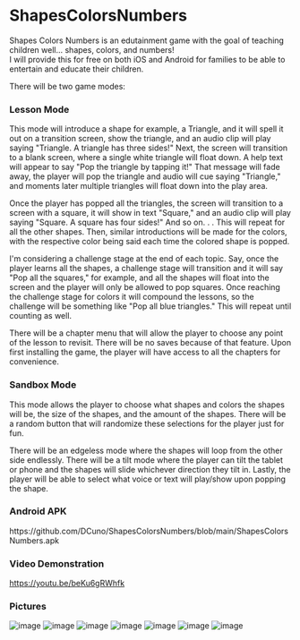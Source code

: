 # ShapesColorsNumbers

Shapes Colors Numbers is an edutainment game with the goal of teaching children well... shapes, colors, and numbers!\
I will provide this for free on both iOS and Android for families to be able to entertain and educate their children.

There will be two game modes:
### Lesson Mode
  <p>This mode will introduce a shape for example, a Triangle, and it will spell it out on a transition screen, show the triangle, and an audio clip will play saying "Triangle. A triangle has three sides!" Next, the screen will transition to a blank screen, where a single white triangle will float down. A help text will appear to say "Pop the triangle by tapping it!" That message will fade away, the player will pop the triangle and audio will cue saying "Triangle," and moments later multiple triangles will float down into the play area. </p>
    <p>Once the player has popped all the triangles, the screen will transition to a screen with a square, it will show in text "Square," and an audio clip will play saying "Square. A square has four sides!" And so on. . . This will repeat for all the other shapes. Then, similar introductions will be made for the colors, with the respective color being said each time the colored shape is popped. </p>
    <p>I'm considering a challenge stage at the end of each topic. Say, once the player learns all the shapes, a challenge stage will transition and it will say "Pop all the squares," for example, and all the shapes will float into the screen and the player will only be allowed to pop squares. Once reaching the challenge stage for colors it will compound the lessons, so the challenge will be something like "Pop all blue triangles." This will repeat until counting as well. </p>
    <p>There will be a chapter menu that will allow the player to choose any point of the lesson to revisit. There will be no saves because of that feature. Upon first installing the game, the player will have access to all the chapters for convenience.</p>
   <h3>Sandbox Mode</h3>
  <p>This mode allows the player to choose what shapes and colors the shapes will be, the size of the shapes, and the amount of the shapes. There will be a random button that will randomize these selections for the player just for fun. </p>
  <p>There will be an edgeless mode where the shapes will loop from the other side endlessly. There will be a tilt mode where the player can tilt the tablet or phone and the shapes will slide whichever direction they tilt in. Lastly, the player will be able to select what voice or text will play/show upon popping the shape. </p>

### Android APK
<p>https://github.com/DCuno/ShapesColorsNumbers/blob/main/ShapesColorsNumbers.apk</p>

### Video Demonstration
https://youtu.be/beKu6gRWhfk

### Pictures
![image](https://user-images.githubusercontent.com/47536227/160147098-dec3f99c-2b70-43b3-b965-fb7b382f3d9a.png)
![image](https://user-images.githubusercontent.com/47536227/160147174-ab3d83f2-311d-41dd-9a24-6e525e48ebb9.png)
![image](https://user-images.githubusercontent.com/47536227/160147368-c48ce5dd-fa67-491d-8ddb-8ede12201cd7.png)
![image](https://user-images.githubusercontent.com/47536227/160147422-5c6fe383-f1eb-43f2-8866-35c0bef23539.png)
![image](https://user-images.githubusercontent.com/47536227/160147462-e3a96f42-a9b7-4eef-8e98-59ca384e5329.png)
![image](https://user-images.githubusercontent.com/47536227/160147502-1761da52-a49f-4c91-977e-607fe11e1d2d.png)
![image](https://user-images.githubusercontent.com/47536227/160147651-bd427a56-4c93-4e57-9c67-17e21f9a4f3a.png)

